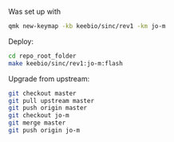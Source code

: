 Was set up with

```bash
qmk new-keymap -kb keebio/sinc/rev1 -km jo-m
```

Deploy:

```bash
cd repo_root_folder
make keebio/sinc/rev1:jo-m:flash
```

Upgrade from upstream:

```bash
git checkout master
git pull upstream master
git push origin master
git checkout jo-m
git merge master
git push origin jo-m
```
